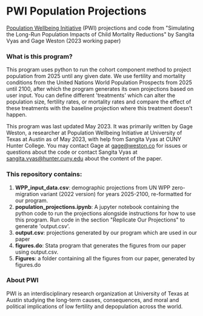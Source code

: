# PWI Population Projections

[Population Wellbeing Initiative](https://sites.utexas.edu/pwi/) (PWI) projections and code from "Simulating the Long-Run Population Impacts of Child Mortality Reductions" by Sangita Vyas and Gage Weston (2023 working paper)

### What is this program?

This program uses python to run the cohort component method to project population from 2025 until any given date. We use fertility and mortality conditions from the United Nations World Population Prospects from 2025 until 2100, after which the program generates its own projections based on user input. You can define different 'treatments' which can alter the population size, fertility rates, or mortality rates and compare the effect of these treatments with the baseline projection where this treatment doesn't happen. 

This program was last updated May 2023. It was primarily written by Gage Weston, a researcher at Population Wellbeing Initiative at University of Texas at Austin as of May 2023, with help from Sangita Vyas at CUNY Hunter College. You may contact Gage at gage@weston.co for issues or questions about the code or contact Sangita Vyas at sangita.vyas@hunter.cuny.edu about the content of the paper.

### This repository contains:

1. **WPP_input_data.csv**: demographic projections from UN WPP zero-migration variant (2022 version) for years 2025-2100, re-formatted for our program.
2. **population_projections.ipynb**: A jupyter notebook containing the python code to run the projections alongside instructions for how to use this program. Run code in the section "Replicate Our Projections" to generate 'output.csv'.
3. **output.csv**: projections generated by our program which are used in our paper
4. **figures.do**: Stata program that generates the figures from our paper using output.csv.
5. **Figures**: a folder containing all the figures from our paper, generated by figures.do

### About PWI

PWI is an interdisciplinary research organization at University of Texas at Austin studying the long-term causes, consequences, and moral and political implications of low fertility and depopulation across the world.
